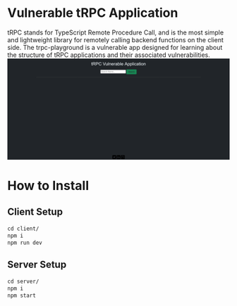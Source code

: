# Vulnerable tRPC Application
tRPC stands for TypeScript Remote Procedure Call, and is the most simple and lightweight library for remotely calling backend functions on the client side. 
The trpc-playground is a vulnerable app designed for learning about the structure of tRPC applications and their associated vulnerabilities.
![Logo](https://github.com/bnematzadeh/trpc-playground/blob/main/client/app.png)

# How to Install
## Client Setup
```
cd client/
npm i
npm run dev
```

## Server Setup
```
cd server/
npm i
npm start
```




